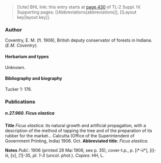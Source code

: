 > [!cite] BHL link: this entry starts at [page 430](https://www.biodiversitylibrary.org/item/103860#page/440/mode/1up) of TL-2 Suppl. IV.
> Supporting pages: [[Abbreviations|abbreviations]], [[Layout key|layout key]].

### Author

Coventry, E. M. (fl. 1906), British deputy conservator of forests in Indiana. (*E.M. Coventry*).

#### Herbarium and types

Unknown.

#### Bibliography and biography

Tucker 1: 176.

### Publications

##### n.27.960. Ficus elastica

**Title**
*Ficus elastica*: its natural growth and artificial propagation, with a description of the method of tapping the tree and of the preparation of its rubber for the market... Calcutta (Office of the Superintendent of Government Printing, India) 1906. Oct.
**Abbreviated title**: *Ficus elastica*.

**Notes**
*Publ*.: 1906 (printed 28 Mai 1906, see p. 35), cover-t.p., p. \[i\*-ii\*\], \[i\]-iii, \[v\], \[1\]-35, *pl. 1-3* (uncol. phot.). *Copies*: HH, L.

